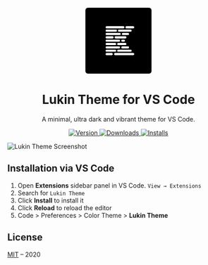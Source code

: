 <p align="center">
  <img src="./images/icon.png" alt="Lukin Theme Logo" width="150">
</p>
<h1 align="center">
  Lukin Theme for VS Code
</h1>
<p align="center">
  A minimal, ultra dark and vibrant theme for VS Code.
</p>
<p align="center">
  <a href="https://marketplace.visualstudio.com/items?itemName=lukinco.lukin-vscode-theme">
    <img alt="Version" src="https://vsmarketplacebadge.apphb.com/version/lukinco.lukin-vscode-theme.svg" />
  </a>
  <a href="https://marketplace.visualstudio.com/items?itemName=lukinco.lukin-vscode-theme">
    <img alt="Downloads" src="https://vsmarketplacebadge.apphb.com/downloads/lukinco.lukin-vscode-theme.svg" />
  </a>
  <a href="https://marketplace.visualstudio.com/items?itemName=lukinco.lukin-vscode-theme">
    <img alt="Installs" src="https://vsmarketplacebadge.apphb.com/installs/lukinco.lukin-vscode-theme.svg" />
  </a>
</p>

<img width="1434" alt="Lukin Theme Screenshot" src="https://user-images.githubusercontent.com/2853428/77851927-36755d00-71b2-11ea-99bd-f815895916c0.png">


## Installation via VS Code

1. Open **Extensions** sidebar panel in VS Code. `View → Extensions`
2. Search for `Lukin Theme`
3. Click **Install** to install it
4. Click **Reload** to reload the editor
5. Code > Preferences > Color Theme > **Lukin Theme**

## License

[MIT](./license.md) – 2020
